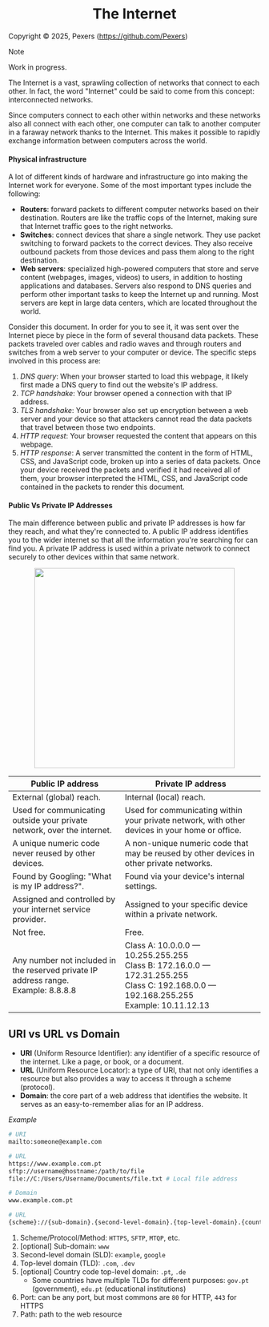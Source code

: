 <h1 align='center'>The Internet</h1>

Copyright &copy; 2025, Pexers (https://github.com/Pexers)

> [!NOTE]
> Work in progress.

The Internet is a vast, sprawling collection of networks that connect to each other. In fact, the word "Internet" could be said to come from this concept: interconnected networks.

Since computers connect to each other within networks and these networks also all connect with each other, one computer can talk to another computer in a faraway network thanks to the Internet. This makes it possible to rapidly exchange information between computers across the world.

#### Physical infrastructure
A lot of different kinds of hardware and infrastructure go into making the Internet work for everyone. Some of the most important types include the following:

- **Routers**: forward packets to different computer networks based on their destination. Routers are like the traffic cops of the Internet, making sure that Internet traffic goes to the right networks.
- **Switches**: connect devices that share a single network. They use packet switching to forward packets to the correct devices. They also receive outbound packets from those devices and pass them along to the right destination.
- **Web servers**: specialized high-powered computers that store and serve content (webpages, images, videos) to users, in addition to hosting applications and databases. Servers also respond to DNS queries and perform other important tasks to keep the Internet up and running. Most servers are kept in large data centers, which are located throughout the world.

Consider this document. In order for you to see it, it was sent over the Internet piece by piece in the form of several thousand data packets. These packets traveled over cables and radio waves and through routers and switches from a web server to your computer or device. The specific steps involved in this process are:
1. _DNS query_: When your browser started to load this webpage, it likely first made a DNS query to find out the website's IP address.
2. _TCP handshake_: Your browser opened a connection with that IP address.
3. _TLS handshake_: Your browser also set up encryption between a web server and your device so that attackers cannot read the data packets that travel between those two endpoints.
4. _HTTP request_: Your browser requested the content that appears on this webpage.
5. _HTTP response_: A server transmitted the content in the form of HTML, CSS, and JavaScript code, broken up into a series of data packets. Once your device received the packets and verified it had received all of them, your browser interpreted the HTML, CSS, and JavaScript code contained in the packets to render this document.

#### Public Vs Private IP Addresses
The main difference between public and private IP addresses is how far they reach, and what they're connected to. A public IP address identifies you to the wider internet so that all the information you're searching for can find you. A private IP address is used within a private network to connect securely to other devices within that same network.
<p align="center">
  <img src="https://user-images.githubusercontent.com/47757441/222959414-c82ad031-6768-4665-aa87-17617ea7f84f.png" width="400">
</p>

| Public IP address                                                                      | Private IP address                                                                                                                              |
| -------------------------------------------------------------------------------------- | ----------------------------------------------------------------------------------------------------------------------------------------------- |
| External (global) reach.                                                               | Internal (local) reach.                                                                                                                         |
| Used for communicating outside your private network, over the internet.                | Used for communicating within your private network, with other devices in your home or office.                                                  |
| A unique numeric code never reused by other devices.                                   | A non-unique numeric code that may be reused by other devices in other private networks.                                                        |
| Found by Googling: "What is my IP address?".                                           | Found via your device's internal settings.                                                                                                      |
| Assigned and controlled by your internet service provider.                             | Assigned to your specific device within a private network.                                                                                      |
| Not free.                                                                              | Free.                                                                                                                                           |
| Any number not included in the reserved private IP address range.</br>Example: 8.8.8.8 | Class A: 10.0.0.0 — 10.255.255.255</br>Class B: 172.16.0.0 — 172.31.255.255</br>Class C: 192.168.0.0 — 192.168.255.255</br>Example: 10.11.12.13 |

## URI vs URL vs Domain
- **URI** (Uniform Resource Identifier): any identifier of a specific resource of the internet. Like a page, or book, or a document.
- **URL** (Uniform Resource Locator): a type of URI, that not only identifies a resource but also provides a way to access it through a scheme (protocol).
- **Domain**: the core part of a web address that identifies the website. It serves as an easy-to-remember alias for an IP address.

_Example_
```sh
# URI
mailto:someone@example.com

# URL
https://www.example.com.pt
sftp://username@hostname:/path/to/file
file://C:/Users/Username/Documents/file.txt # Local file address

# Domain
www.example.com.pt
```
```sh
# URL 
{scheme}://{sub-domain}.{second-level-domain}.{top-level-domain}.{country-code-top-level-domain}:{port}/{path}
```

1. Scheme/Protocol/Method: `HTTPS`, `SFTP`, `MTQP`, etc.
2. [optional] Sub-domain: `www`
3. Second-level domain (SLD): `example`, `google`
4. Top-level domain (TLD): `.com`, `.dev`
5. [optional] Country code top-level domain: `.pt`, `.de`
    - Some countries have multiple TLDs for different purposes: `gov.pt` (government), `edu.pt` (educational institutions)
6. Port: can be any port, but most commons are `80` for HTTP, `443` for HTTPS
7. Path: path to the web resource
